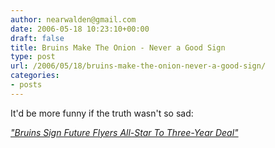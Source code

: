 ```yaml
---
author: nearwalden@gmail.com
date: 2006-05-18 10:23:10+00:00
draft: false
title: Bruins Make The Onion - Never a Good Sign
type: post
url: /2006/05/18/bruins-make-the-onion-never-a-good-sign/
categories:
- posts
---
```


It'd be more funny if the truth wasn't so sad:





[_"Bruins Sign Future Flyers All-Star To Three-Year Deal"_](http://www.theonion.com/content/node/48403)




